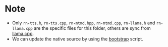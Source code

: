 # Note

- Only `rn-tts.h`, `rn-tts.cpp`, `rn-mtmd.hpp`, `rn-mtmd.cpp`, `rn-llama.h` and `rn-llama.cpp` are the specific files for this folder, others are sync from [llama.cpp](https://github.com/ggerganov/llama.cpp).
- We can update the native source by using the [bootstrap](../scripts/bootstrap.sh) script.
